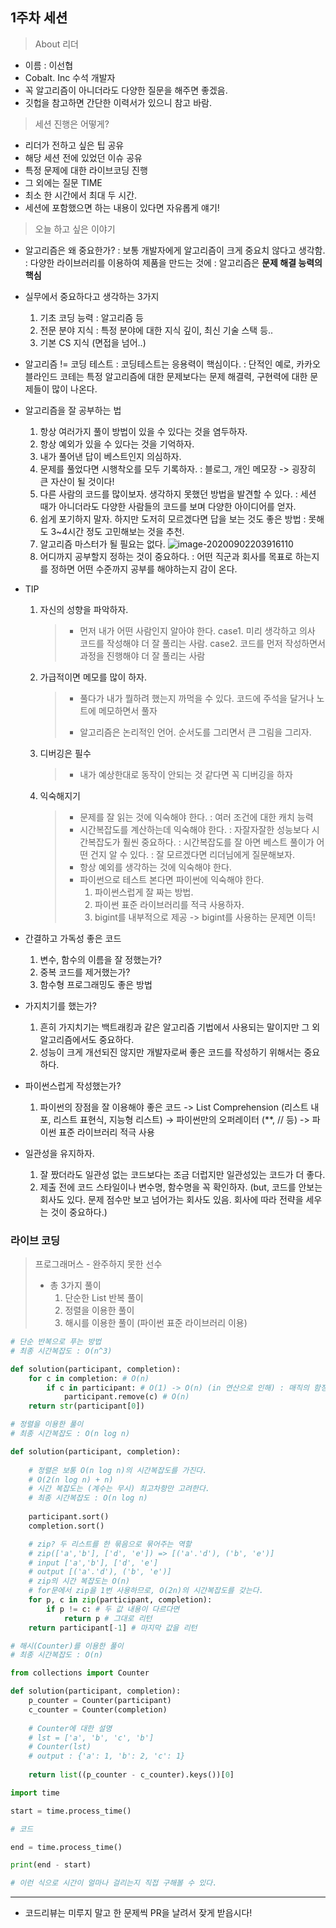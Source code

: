 ## 1주차 세션

> About 리더

- 이름 : 이선협
- Cobalt. Inc 수석 개발자
- 꼭 알고리즘이 아니더라도 다양한 질문을 해주면 좋겠음.
- 깃헙을 참고하면 간단한 이력서가 있으니 참고 바람.

> 세션 진행은  어떻게?

- 리더가 전하고 싶은 팁 공유
- 해당 세션 전에 있었던 이슈 공유
- 특정 문제에 대한 라이브코딩 진행
- 그 외에는 질문 TIME
- 최소 한 시간에서 최대 두 시간.
- 세션에 포함했으면 하는 내용이 있다면 자유롭게 얘기!

> 오늘 하고 싶은 이야기

- 알고리즘은 왜 중요한가?
  : 보통 개발자에게 알고리즘이 크게 중요치 않다고 생각함.
  : 다양한 라이브러리를 이용하여 제품을 만드는 것에
  : 알고리즘은 **문제 해결 능력의 핵심**
- 실무에서 중요하다고 생각하는 3가지
  1. 기초 코딩 능력 : 알고리즘 등
  2. 전문 분야 지식 : 특정 분야에 대한 지식 깊이, 최신 기술 스택 등..
  3. 기본 CS 지식 (면접을 넘어..)

- 알고리즘 != 코딩 테스트
  : 코딩테스트는 응용력이 핵심이다.
  : 단적인 예로, 카카오 블라인드 코테는 특정 알고리즘에 대한 문제보다는
    문제 해결력, 구현력에 대한 문제들이 많이 나온다.

- 알고리즘을 잘 공부하는 법

  1. 항상 여러가지 풀이 방법이 있을 수 있다는 것을 염두하자.
  2. 항상 예외가 있을 수 있다는 것을 기억하자.
  3. 내가 풀어낸 답이 베스트인지 의심하자.
  4. 문제를 풀었다면 시행착오를 모두 기록하자.
     : 블로그, 개인 메모장 -> 굉장히 큰 자산이 될 것이다!
  5. 다른 사람의 코드를 많이보자. 생각하지 못했던 방법을 발견할 수 있다.
     : 세션 때가 아니더라도 다양한 사람들의 코드를 보며 다양한 아이디어를 얻자.
  6. 쉽게 포기하지 말자. 하지만 도저히 모르겠다면 답을 보는 것도 좋은 방법
     : 못해도 3~4시간 정도 고민해보는 것을 추천.
  7. 알고리즘 마스터가 될 필요는 없다.
     ![image-20200902203916110](C:\Users\143011\AppData\Roaming\Typora\typora-user-images\image-20200902203916110.png)
  8. 어디까지 공부할지 정하는 것이 중요하다.
     : 어떤 직군과 회사를 목표로 하는지를 정하면 어떤 수준까지 공부를 해야하는지 감이 온다.

- TIP

  1. 자신의 성향을 파악하자.

     > - 먼저 내가 어떤 사람인지 알아야 한다.
     >   case1. 미리 생각하고 의사 코드를 작성해야 더 잘 풀리는 사람.
     >   case2. 코드를 먼저 작성하면서 과정을 진행해야 더 잘 풀리는 사람

  2. 가급적이면 메모를 많이 하자.

     > - 풀다가 내가 뭘하려 했는지 까먹을 수 있다.
     >   코드에 주석을 달거나 노트에 메모하면서 풀자
     >
     > - 알고리즘은 논리적인 언어. 순서도를 그리면서 큰 그림을 그리자.

  3. 디버깅은 필수

     > - 내가 예상한대로 동작이 안되는 것 같다면 꼭 디버깅을 하자

  4. 익숙해지기

     > - 문제를 잘 읽는 것에 익숙해야 한다.
     >   : 여러 조건에 대한 캐치 능력
     > - 시간복잡도를 계산하는데 익숙해야 한다.
     >   : 자잘자잘한 성능보다 시간복잡도가 훨씬 중요하다.
     >   : 시간복잡도를 잘 아면 베스트 풀이가 어떤 건지 알 수 있다.
     >   : 잘 모르겠다면 리더님에게 질문해보자.
     > - 항상 예외를 생각하는 것에 익숙해야 한다.
     > - 파이썬으로 테스트 본다면 파이썬에 익숙해야 한다.
     >   1. 파이썬스럽게 잘 짜는 방법.
     >   2. 파이썬 표준 라이브러리를 적극 사용하자.
     >   3. bigint를 내부적으로 제공 -> bigint를 사용하는 문제면 이득!

- 간결하고 가독성 좋은 코드

  1. 변수, 함수의 이름을 잘 정했는가?
  2. 중복 코드를 제거했는가?
  3. 함수형 프로그래밍도 좋은 방법

- 가지치기를 했는가?

  1. 흔히 가지치기는 백트래킹과 같은 알고리즘 기법에서 사용되는 말이지만
     그 외 알고리즘에서도 중요하다.
  2. 성능이 크게 개선되진 않지만 개발자로써 좋은 코드를 작성하기 위해서는 중요하다.

- 파이썬스럽게 작성했는가?

  1. 파이썬의 장점을 잘 이용해야 좋은 코드
     -> List Comprehension (리스트 내포, 리스트 표현식, 지능형 리스트)
     -> 파이썬만의 오퍼레이터 (**, // 등)
     -> 파이썬 표준 라이브러리 적극 사용

- 일관성을 유지하자.

  1. 잘 짰더라도 일관성 없는 코드보다는 조금 더럽지만 일관성있는 코드가 더 좋다.
  2. 제출 전에 코드 스타일이나 변수명, 함수명을 꼭 확인하자.
     (but, 코드를 안보는 회사도 있다. 문제 점수만 보고 넘어가는 회사도 있음.
     회사에 따라 전략을 세우는 것이 중요하다.)



### 라이브 코딩

> 프로그래머스 - 완주하지 못한 선수
>
> - 총 3가지 풀이
>   1. 단순한 List 반복 풀이
>   2. 정렬을 이용한 풀이
>   3. 해시를 이용한 풀이 (파이썬 표준 라이브러리 이용)

```python
# 단순 반복으로 푸는 방법
# 최종 시간복잡도 : O(n^3)

def solution(participant, completion): 
    for c in completion: # O(n)
        if c in participant: # O(1) -> O(n) (in 연산으로 인해) : 매직의 함정
            participant.remove(c) # O(n)
    return str(participant[0])
```

```python
# 정렬을 이용한 풀이
# 최종 시간복잡도 : O(n log n)

def solution(participant, completion): 
    
    # 정렬은 보통 O(n log n)의 시간복잡도를 가진다.
    # O(2(n log n) + n)
    # 시간 복잡도는 (계수는 무시) 최고차항만 고려한다.
    # 최종 시간복잡도 : O(n log n)
    
	participant.sort()
    completion.sort()

    # zip? 두 리스트를 한 묶음으로 묶어주는 역할
	# zip(['a','b'], ['d', 'e']) => [('a'.'d'), ('b', 'e')]
    # input ['a','b'], ['d', 'e']
    # output [('a'.'d'), ('b', 'e')]
   	# zip의 시간 복잡도는 O(n)
    # for문에서 zip을 1번 사용하므로, O(2n)의 시간복잡도를 갖는다.
    for p, c in zip(participant, completion):
        if p != c: # 두 값 내용이 다르다면
            return p # 그대로 리턴
    return participant[-1] # 마지막 값을 리턴

```

```python
# 해시(Counter)를 이용한 풀이
# 최종 시간복잡도 : O(n)

from collections import Counter

def solution(participant, completion):
    p_counter = Counter(participant)
    c_counter = Counter(completion)
    
    # Counter에 대한 설명
    # lst = ['a', 'b', 'c', 'b']
    # Counter(lst)
    # output : {'a': 1, 'b': 2, 'c': 1}
    
    return list((p_counter - c_counter).keys())[0]
```

```python
import time

start = time.process_time()

# 코드

end = time.process_time()

print(end - start)

# 이런 식으로 시간이 얼마나 걸리는지 직접 구해볼 수 있다.
```

---

- 코드리뷰는 미루지 말고 한 문제씩 PR을 날려서 잦게 받읍시다!

